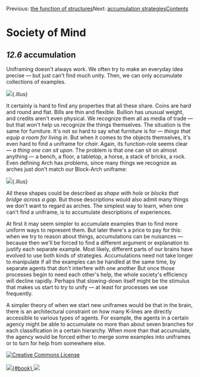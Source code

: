 <div class="chapnav">

<span class="prev">Previous: [the function of
structures](./som-12.5.html)</span><span class="next">Next:
[accumulation strategies](./som-12.7.html)</span><span
class="contents">[Contents](index.html)</span>
<div class="titlebar">

Society of Mind
===============

</div>

</div>

*12.6* accumulation
-------------------

Uniframing doesn't always work. We often try to make an everyday idea
precise — but just can't find much unity. Then, we can only accumulate
collections of examples.

![](./illus/ch12/12-10.png){.illus}

It certainly is hard to find any properties that all these share. Coins
are hard and round and flat. Bills are thin and flexible. Bullion has
unusual weight, and credits aren't even physical. We recognize them all
as media of trade — but that won't help us recognize the things
themselves. The situation is the same for furniture. It's not so hard to
say what furniture is for — *things that equip a room for living in.*
But when it comes to the objects themselves, it's even hard to find a
uniframe for *chair.* Again, its function-role seems clear — *a thing
one can sit upon.* The problem is that one can sit on almost anything —
a bench, a floor, a tabletop, a horse, a stack of bricks, a rock. Even
defining Arch has problems, since many things we recognize as arches
just don't match our Block-Arch uniframe:

![](./illus/ch12/12-11.png){.illus}

All these shapes could be described as *shape with hole* or *blocks that
bridge across a gap.* But those descriptions would also admit many
things we don't want to regard as arches. The simplest way to learn,
when one can't find a uniframe, is to accumulate descriptions of
experiences.

At first it may seem simpler to accumulate examples than to find more
uniform ways to represent them. But later there's a price to pay for
this: when we try to reason about things, accumulations can be nuisances
— because then we'll be forced to find a different argument or
explanation to justify each separate example. Most likely, different
parts of our brains have evolved to use both kinds of strategies.
Accumulations need not take longer to manipulate if all the examples can
be handled at the same time, by separate agents that don't interfere
with one another But once those processes begin to need each other's
help, the whole society's efficiency will decline rapidly. Perhaps that
slowing-down itself might be the stimulus that makes us start to try to
unify — at least for processes we use frequently.

A simpler theory of when we start new uniframes would be that in the
brain, there is an architectural constraint on how many K-lines are
directly accessible to various types of agents. For example, the agents
in a certain agency might be able to accumulate no more than about seven
branches for each classification in a certain hierarchy. When more than
that accumulate, the agency would be forced either to merge some
examples into uniframes or to turn for help from somewhere else.

<div class="footer">

[![Creative Commons
License](http://i.creativecommons.org/l/by-nc-sa/3.0/80x15.png)](http://creativecommons.org/licenses/by-nc-sa/3.0/deed.en_US)\
\
[![](./images/som_book.jpeg){#book}
![](./images/a_logo_17.gif)](http://www.amazon.com/gp/product/0671657135?ie=UTF8&camp=1789&creativeASIN=0671657135&linkCode=xm2&tag=marvinminsky)

</div>
